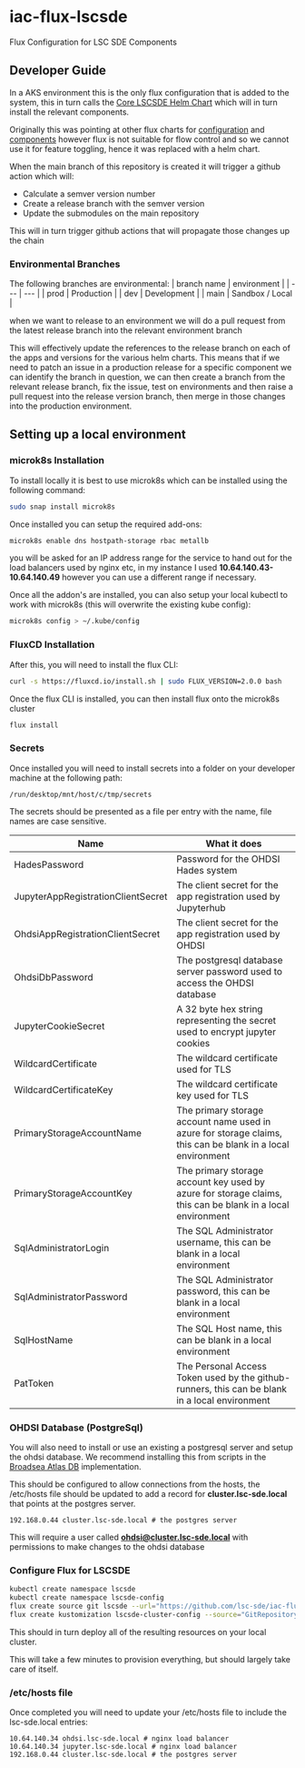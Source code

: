 # iac-flux-lscsde
Flux Configuration for LSC SDE Components

## Developer Guide
In a AKS environment this is the only flux configuration that is added to the system, this in turn calls the [Core LSCSDE Helm Chart](../../helm/lscsde-flux/) which will in turn install the relevant components.

Originally this was pointing at other flux charts for [configuration](https://github.com/lsc-sde/iac-flux-lscsde-configuration) and [components](https://github.com/lsc-sde/iac-flux-lscsde-components) however flux is not suitable for flow control and so we cannot use it for feature toggling, hence it was replaced with a helm chart.

When the main branch of this repository is created it will trigger a github action which will:
* Calculate a semver version number
* Create a release branch with the semver version
* Update the submodules on the main repository

This will in turn trigger github actions that will propagate those changes up the chain

### Environmental Branches
The following branches are environmental:
| branch name | environment |
| --- | --- |
| prod | Production |
| dev | Development |
| main | Sandbox / Local |

when we want to release to an environment we will do a pull request from the latest release branch into the relevant environment branch

This will effectively update the references to the release branch on each of the apps and versions for the various helm charts. This means that if we need to patch an issue in a production release for a specific component we can identify the branch in question, we can then create a branch from the relevant release branch, fix the issue, test on environments and then raise a pull request into the release version branch, then merge in those changes into the production environment.

## Setting up a local environment
### microk8s Installation
To install locally it is best to use microk8s which can be installed using the following command:

```bash
sudo snap install microk8s
```

Once installed you can setup the required add-ons:

```bash
microk8s enable dns hostpath-storage rbac metallb
```

you will be asked for an IP address range for the service to hand out for the load balancers used by nginx etc, in my instance I used **10.64.140.43-10.64.140.49** however you can use a different range if necessary.

Once all the addon's are installed, you can also setup your local kubectl to work with microk8s (this will overwrite the existing kube config):

```bash
microk8s config > ~/.kube/config
```

### FluxCD Installation

After this, you will need to install the flux CLI:
```bash
curl -s https://fluxcd.io/install.sh | sudo FLUX_VERSION=2.0.0 bash
```

Once the flux CLI is installed, you can then install flux onto the microk8s cluster
```bash
flux install
```

### Secrets
Once installed you will need to install secrets into a folder on your developer machine at the following path:
```
/run/desktop/mnt/host/c/tmp/secrets
```

The secrets should be presented as a file per entry with the name, file names are case sensitive.

| Name | What it does |
| --- | --- |
| HadesPassword | Password for the OHDSI Hades system |
| JupyterAppRegistrationClientSecret | The client secret for the app registration used by Jupyterhub |
| OhdsiAppRegistrationClientSecret | The client secret for the app registration used by OHDSI |
| OhdsiDbPassword | The postgresql database server password used to access the OHDSI database |
| JupyterCookieSecret | A 32 byte hex string representing the secret used to encrypt jupyter cookies |
| WildcardCertificate  | The wildcard certificate used for TLS |
| WildcardCertificateKey | The wildcard certificate key used for TLS |
| PrimaryStorageAccountName | The primary storage account name used in azure for storage claims, this can be blank in a local environment |
| PrimaryStorageAccountKey | The primary storage account key used by azure for storage claims, this can be blank in a local environment |
| SqlAdministratorLogin  | The SQL Administrator username, this can be blank in a local environment |
| SqlAdministratorPassword | The SQL Administrator password, this can be blank in a local environment |
| SqlHostName | The SQL Host name, this can be blank in a local environment |
| PatToken | The Personal Access Token used by the github-runners, this can be blank in a local environment |


### OHDSI Database (PostgreSql)
You will also need to install or use an existing a postgresql server and setup the ohdsi database. We recommend installing this from scripts in the [Broadsea Atlas DB](https://github.com/OHDSI/Broadsea-Atlasdb/) implementation.

This should be configured to allow connections from the hosts, the /etc/hosts file should be updated to add a record for **cluster.lsc-sde.local** that points at the postgres server.

```
192.168.0.44 cluster.lsc-sde.local # the postgres server
```

This will require a user called **ohdsi@cluster.lsc-sde.local** with permissions to make changes to the ohdsi database

### Configure Flux for LSCSDE
```bash
kubectl create namespace lscsde
kubectl create namespace lscsde-config
flux create source git lscsde --url="https://github.com/lsc-sde/iac-flux-lscsde" --branch=main --namespace=lscsde
flux create kustomization lscsde-cluster-config --source="GitRepository/lscsde" --namespace=lscsde --path="./clusters/local" --interval=1m --prune=true --health-check-timeout=10m --wait=false
```

This should in turn deploy all of the resulting resources on your local cluster.

This will take a few minutes to provision everything, but should largely take care of itself. 

### /etc/hosts file
Once completed you will need to update your /etc/hosts file to include the lsc-sde.local entries:

```
10.64.140.34 ohdsi.lsc-sde.local # nginx load balancer
10.64.140.34 jupyter.lsc-sde.local # nginx load balancer
192.168.0.44 cluster.lsc-sde.local # the postgres server
```

